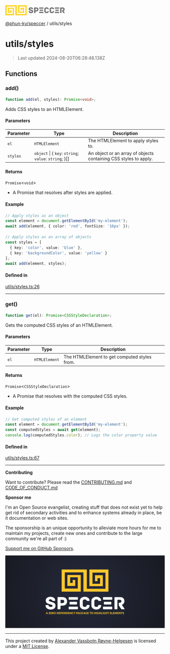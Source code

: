 <div>
  <img alt="SPECCER logo" src="https://raw.githubusercontent.com/phun-ky/speccer/main/public/logo-speccer-horizontal-colored-package.svg?raw=true" style="max-height:32px;" />
</div>

[@phun-ky/speccer](../README.md) / utils/styles

# utils/styles

> Last updated 2024-08-20T06:28:48.138Z

## Functions

### add()

```ts
function add(el, styles): Promise<void>;
```

Adds CSS styles to an HTMLElement.

#### Parameters

| Parameter | Type                                                    | Description                                                      |
| --------- | ------------------------------------------------------- | ---------------------------------------------------------------- |
| `el`      | `HTMLElement`                                           | The HTMLElement to apply styles to.                              |
| `styles`  | `object` \| \{ `key`: `string`; `value`: `string`; }\[] | An object or an array of objects containing CSS styles to apply. |

#### Returns

`Promise`\<`void`>

- A Promise that resolves after styles are applied.

#### Example

```ts
// Apply styles as an object
const element = document.getElementById('my-element');
await add(element, { color: 'red', fontSize: '16px' });

// Apply styles as an array of objects
const styles = [
  { key: 'color', value: 'blue' },
  { key: 'backgroundColor', value: 'yellow' }
];
await add(element, styles);
```

#### Defined in

[utils/styles.ts:26](https://github.com/phun-ky/speccer/blob/main/src/utils/styles.ts#L26)

---

### get()

```ts
function get(el): Promise<CSSStyleDeclaration>;
```

Gets the computed CSS styles of an HTMLElement.

#### Parameters

| Parameter | Type          | Description                                  |
| --------- | ------------- | -------------------------------------------- |
| `el`      | `HTMLElement` | The HTMLElement to get computed styles from. |

#### Returns

`Promise`\<`CSSStyleDeclaration`>

- A Promise that resolves with the computed CSS styles.

#### Example

```ts
// Get computed styles of an element
const element = document.getElementById('my-element');
const computedStyles = await get(element);
console.log(computedStyles.color); // Logs the color property value
```

#### Defined in

[utils/styles.ts:67](https://github.com/phun-ky/speccer/blob/main/src/utils/styles.ts#L67)

---

**Contributing**

Want to contribute? Please read the [CONTRIBUTING.md](https://github.com/phun-ky/speccer/blob/main/CONTRIBUTING.md) and [CODE_OF_CONDUCT.md](https://github.com/phun-ky/speccer/blob/main/CODE_OF_CONDUCT.md)

**Sponsor me**

I'm an Open Source evangelist, creating stuff that does not exist yet to help get rid of secondary activities and to enhance systems already in place, be it documentation or web sites.

The sponsorship is an unique opportunity to alleviate more hours for me to maintain my projects, create new ones and contribute to the large community we're all part of :)

[Support me on GitHub Sponsors](https://github.com/sponsors/phun-ky).

![Speccer banner, with logo and slogan: A zero dependency package to highlight elements](https://github.com/phun-ky/speccer/blob/main/public/speccer-banner.png?raw=true)

---

This project created by [Alexander Vassbotn Røyne-Helgesen](http://phun-ky.net) is licensed under a [MIT License](https://choosealicense.com/licenses/mit/).
